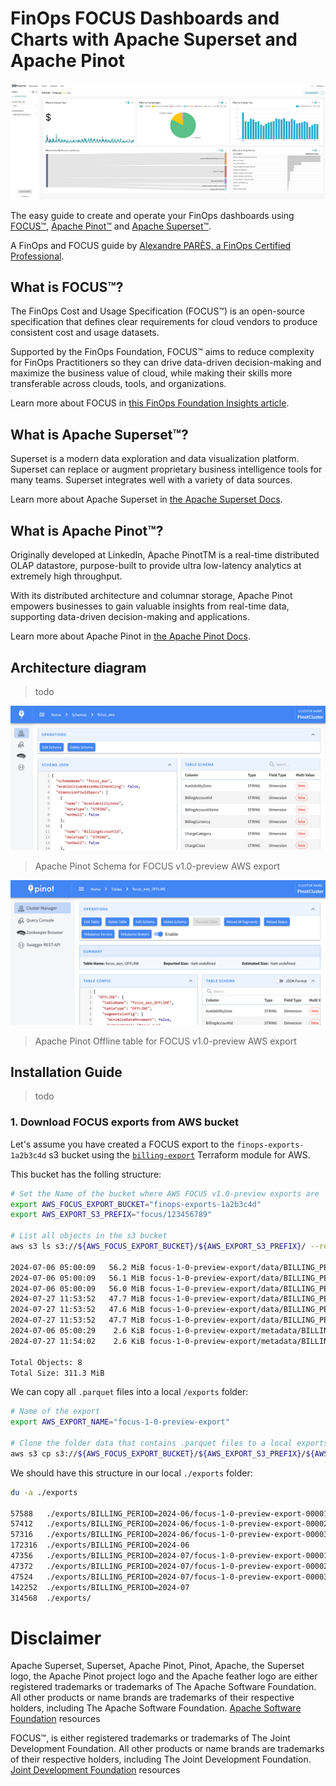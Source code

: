 # FinOps FOCUS Dashboards and Charts with Apache Superset and Apache Pinot

![FinOps FOCUS Dashboard and charts](./assets/finops_focus_apache_superset_dashboard_for_finance.png)

The easy guide to create and operate your FinOps dashboards using [FOCUS™](https://focus.finops.org/), [Apache Pinot™](https://pinot.apache.org/) and [Apache Superset™](https://superset.apache.org/).


A FinOps and FOCUS guide by [Alexandre PARÈS, a FinOps Certified Professional](https://www.linkedin.com/in/alexandre-pares/).

## What is FOCUS™?
The FinOps Cost and Usage Specification (FOCUS™) is an open-source specification that defines clear requirements for cloud vendors to produce consistent cost and usage datasets.

Supported by the FinOps Foundation, FOCUS™ aims to reduce complexity for FinOps Practitioners so they can drive data-driven decision-making and maximize the business value of cloud, while making their skills more transferable across clouds, tools, and organizations.

Learn more about FOCUS in [this FinOps Foundation Insights article](https://www.finops.org/insights/focus-1-0-available/).

## What is Apache Superset™?
Superset is a modern data exploration and data visualization platform. Superset can replace or augment proprietary business intelligence tools for many teams. Superset integrates well with a variety of data sources.

Learn more about Apache Superset in [the Apache Superset Docs](https://superset.apache.org/docs/intro).

## What is Apache Pinot™?
Originally developed at LinkedIn, Apache PinotTM is a real-time distributed OLAP datastore, purpose-built to provide ultra low-latency analytics at extremely high throughput.

With its distributed architecture and columnar storage, Apache Pinot empowers businesses to gain valuable insights from real-time data, supporting data-driven decision-making and applications.

Learn more about Apache Pinot in [the Apache Pinot Docs](https://docs.pinot.apache.org/).

## Architecture diagram

> todo

![Apache Pinot Schema for FOCUS v1.0-preview AWS export](./assets/apache_pinot_focus_aws_schema.png)
> Apache Pinot Schema for FOCUS v1.0-preview AWS export

![Apache Pinot Offline table for FOCUS v1.0-preview AWS export](./assets/apache_pinot_focus_aws_table.png)
> Apache Pinot Offline table for FOCUS v1.0-preview AWS export

## Installation Guide

> todo

### 1. Download FOCUS exports from AWS bucket

Let's assume you have created a FOCUS export to the `finops-exports-1a2b3c4d` s3 bucket using the [`billing-export`](https://registry.terraform.io/modules/IAmFrench/billing-export/aws/latest) Terraform module for AWS.

This bucket has the folling structure:
```bash
# Set the Name of the bucket where AWS FOCUS v1.0-preview exports are
export AWS_FOCUS_EXPORT_BUCKET="finops-exports-1a2b3c4d"
export AWS_EXPORT_S3_PREFIX="focus/123456789"

# List all objects in the s3 bucket
aws s3 ls s3://${AWS_FOCUS_EXPORT_BUCKET}/${AWS_EXPORT_S3_PREFIX}/ --recursive --summarize --human-readable

2024-07-06 05:00:09   56.2 MiB focus-1-0-preview-export/data/BILLING_PERIOD=2024-06/focus-1-0-preview-export-00001.snappy.parquet
2024-07-06 05:00:09   56.1 MiB focus-1-0-preview-export/data/BILLING_PERIOD=2024-06/focus-1-0-preview-export-00002.snappy.parquet
2024-07-06 05:00:09   56.0 MiB focus-1-0-preview-export/data/BILLING_PERIOD=2024-06/focus-1-0-preview-export-00003.snappy.parquet
2024-07-27 11:53:52   47.7 MiB focus-1-0-preview-export/data/BILLING_PERIOD=2024-07/focus-1-0-preview-export-00001.snappy.parquet
2024-07-27 11:53:52   47.6 MiB focus-1-0-preview-export/data/BILLING_PERIOD=2024-07/focus-1-0-preview-export-00002.snappy.parquet
2024-07-27 11:53:52   47.7 MiB focus-1-0-preview-export/data/BILLING_PERIOD=2024-07/focus-1-0-preview-export-00003.snappy.parquet
2024-07-06 05:00:29    2.6 KiB focus-1-0-preview-export/metadata/BILLING_PERIOD=2024-06/focus-1-0-preview-export-Manifest.json
2024-07-27 11:54:02    2.6 KiB focus-1-0-preview-export/metadata/BILLING_PERIOD=2024-07/focus-1-0-preview-export-Manifest.json

Total Objects: 8
Total Size: 311.3 MiB
```

We can copy all `.parquet` files into a local `/exports` folder:

```bash
# Name of the export
export AWS_EXPORT_NAME="focus-1-0-preview-export"

# Clone the folder data that contains .parquet files to a local exports folder
aws s3 cp s3://${AWS_FOCUS_EXPORT_BUCKET}/${AWS_EXPORT_S3_PREFIX}/${AWS_EXPORT_NAME}/data/ ./exports --recursive
```

We should have this structure in our local `./exports` folder:

```bash
du -a ./exports

57588   ./exports/BILLING_PERIOD=2024-06/focus-1-0-preview-export-00001.snappy.parquet
57412   ./exports/BILLING_PERIOD=2024-06/focus-1-0-preview-export-00002.snappy.parquet
57316   ./exports/BILLING_PERIOD=2024-06/focus-1-0-preview-export-00003.snappy.parquet
172316  ./exports/BILLING_PERIOD=2024-06
47356   ./exports/BILLING_PERIOD=2024-07/focus-1-0-preview-export-00001.snappy.parquet
47372   ./exports/BILLING_PERIOD=2024-07/focus-1-0-preview-export-00002.snappy.parquet
47524   ./exports/BILLING_PERIOD=2024-07/focus-1-0-preview-export-00003.snappy.parquet
142252  ./exports/BILLING_PERIOD=2024-07
314568  ./exports/
```


# Disclaimer

Apache Superset, Superset, Apache Pinot, Pinot, Apache, the Superset logo, the Apache Pinot project logo and the Apache feather logo are either registered trademarks or trademarks of The Apache Software Foundation. All other products or name brands are trademarks of their respective holders, including The Apache Software Foundation. [Apache Software Foundation](https://www.apache.org/) resources

FOCUS™, is either registered trademarks or trademarks of The Joint Development Foundation. All other products or name brands are trademarks of their respective holders, including The Joint Development Foundation. [Joint Development Foundation](https://jointdevelopment.org/) resources
